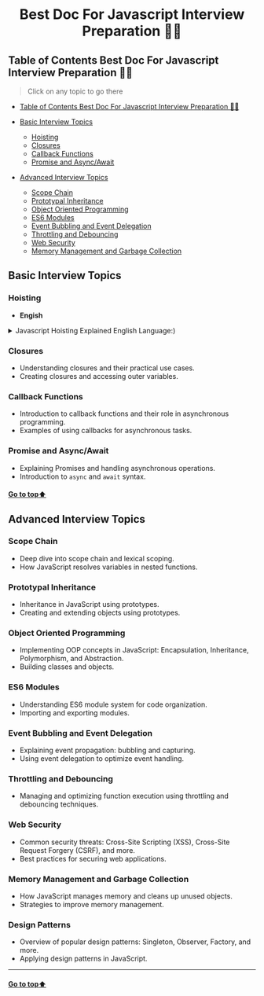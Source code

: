 <h1 align="center">Best Doc For Javascript Interview Preparation 🐱‍👤</h1> 

[//]: # (Table of Content)

<a name="top"></a>

## Table of Contents Best Doc For Javascript Interview Preparation 🙋‍♂️

> Click on any topic to go there

- [Table of Contents Best Doc For Javascript Interview Preparation 🙋‍♂️](#table-of-contents-best-doc-for-javascript-interview-preparation-️)
- [Basic Interview Topics](#basic-interview-topics)
  - [Hoisting](#hoisting)
  - [Closures](#closures)
  - [Callback Functions](#callback-functions)
  - [Promise and Async/Await](#promise-and-asyncawait)
 
- [Advanced Interview Topics](#advanced-interview-topics)
  - [Scope Chain](#scope-chain)
  - [Prototypal Inheritance](#prototypal-inheritance)
  - [Object Oriented Programming](#object-oriented-programming)
  - [ES6 Modules](#es6-modules)
  - [Event Bubbling and Event Delegation](#event-bubbling-and-event-delegation)
  - [Throttling and Debouncing](#throttling-and-debouncing)
  - [Web Security](#web-security)
  - [Memory Management and Garbage Collection](#memory-management-and-garbage-collection)


## Basic Interview Topics

### Hoisting

- **Engish**
<details>
<summary>Javascript Hoisting Explained English Language:)</summary>

<b>Hoisting is JavaScript's default behavior of moving
all declarations to the top of the current scope (script or function).
Be carefull that only declaration gets hoisted NOT the initialitations</b>

![Image](https://res.cloudinary.com/practicaldev/image/fetch/s--qW1Xo54A--/c_imagga_scale,f_auto,fl_progressive,h_420,q_66,w_1000/https://dev-to-uploads.s3.amazonaws.com/uploads/articles/gxoylg0wmx5flsyxhusl.gif)



```js
sayHi() //hello
function sayHi(){
console.log("hello")
}
```



</details>


### Closures
- Understanding closures and their practical use cases.
- Creating closures and accessing outer variables.

### Callback Functions
- Introduction to callback functions and their role in asynchronous programming.
- Examples of using callbacks for asynchronous tasks.

### Promise and Async/Await
- Explaining Promises and handling asynchronous operations.
- Introduction to `async` and `await` syntax.

#### [Go to top:arrow_up: ](#top)

## Advanced Interview Topics

### Scope Chain
- Deep dive into scope chain and lexical scoping.
- How JavaScript resolves variables in nested functions.

### Prototypal Inheritance
- Inheritance in JavaScript using prototypes.
- Creating and extending objects using prototypes.

### Object Oriented Programming
- Implementing OOP concepts in JavaScript: Encapsulation, Inheritance, Polymorphism, and Abstraction.
- Building classes and objects.

### ES6 Modules
- Understanding ES6 module system for code organization.
- Importing and exporting modules.

### Event Bubbling and Event Delegation
- Explaining event propagation: bubbling and capturing.
- Using event delegation to optimize event handling.

### Throttling and Debouncing
- Managing and optimizing function execution using throttling and debouncing techniques.

### Web Security
- Common security threats: Cross-Site Scripting (XSS), Cross-Site Request Forgery (CSRF), and more.
- Best practices for securing web applications.

### Memory Management and Garbage Collection
- How JavaScript manages memory and cleans up unused objects.
- Strategies to improve memory management.


### Design Patterns
- Overview of popular design patterns: Singleton, Observer, Factory, and more.
- Applying design patterns in JavaScript.

---

#### [Go to top:arrow_up: ](#top)
